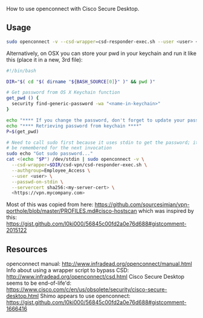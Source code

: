 How to use openconnect with Cisco Secure Desktop.

## Usage
```bash
sudo openconnect -v --csd-wrapper=csd-responder-exec.sh --user <user> <https://vpn.mycompany.com>
```
Alternatively, on OSX you can store your pwd in your keychain and run it like this (place it in a new, 3rd file):
```bash
#!/bin/bash

DIR="$( cd "$( dirname "${BASH_SOURCE[0]}" )" && pwd )"

# Get password from OS X Keychain function
get_pwd () {
  security find-generic-password -wa "<name-in-keychain>"
}

echo "**** If you change the password, don't forget to update your password manager and the OS X keychain ****"
echo "**** Retrieving password from keychain ****"
P=$(get_pwd)

# Need to call sudo first because it uses stdin to get the password; it should
# be remembered for the next invocation
sudo echo "Got sudo password..."
cat <(echo "$P") /dev/stdin | sudo openconnect -v \
  --csd-wrapper=$DIR/csd-vpn/csd-responder-exec.sh \
  --authgroup=Employee_Access \
  --user <user> \
  --passwd-on-stdin \
  --servercert sha256:<my-server-cert> \
  <https://vpn.mycompany.com>
```

Most of this was copied from here: https://github.com/sourcesimian/vpn-porthole/blob/master/PROFILES.md#cisco-hostscan
which was inspired by this: https://gist.github.com/l0ki000/56845c00fd2a0e76d688#gistcomment-2015122

## Resources
openconnect manual: http://www.infradead.org/openconnect/manual.html
Info about using a wrapper script to bypass CSD: http://www.infradead.org/openconnect/csd.html
Cisco Secure Desktop seems to be end-of-life'd: https://www.cisco.com/c/en/us/obsolete/security/cisco-secure-desktop.html
Shimo appears to use openconnect: https://gist.github.com/l0ki000/56845c00fd2a0e76d688#gistcomment-1666416
